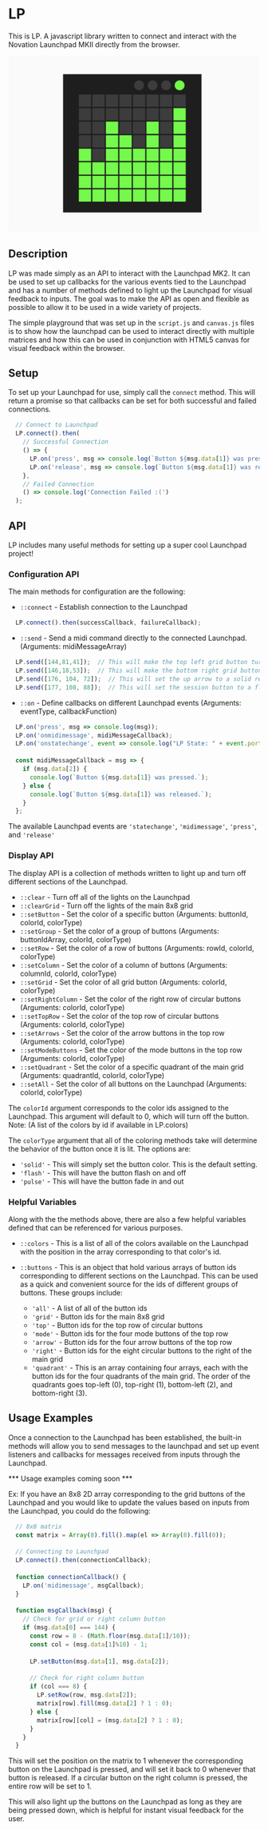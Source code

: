 # LP
This is LP. A javascript library written to connect and interact with the Novation Launchpad MKII directly from the browser.

![LP Screenshot](images/screenshot.png)

## Description
LP was made simply as an API to interact with the Launchpad MK2. It can be used to set up callbacks for the various events tied to the Launchpad and has a number of methods defined to light up the Launchpad for visual feedback to inputs. The goal was to make the API as open and flexible as possible to allow it to be used in a wide variety of projects.

The simple playground that was set up in the `script.js` and `canvas.js` files is to show how the launchpad can be used to interact directly with multiple matrices and how this can be used in conjunction with HTML5 canvas for visual feedback within the browser.

## Setup
To set up your Launchpad for use, simply call the `connect` method. This will return a promise so that callbacks can be set for both successful and failed connections.

```javascript
  // Connect to Launchpad
  LP.connect().then(
    // Successful Connection
    () => {
      LP.on('press', msg => console.log(`Button ${msg.data[1]} was pressed.`));
      LP.on('release', msg => console.log(`Button ${msg.data[1]} was released.`));
    },
    // Failed Connection
    () => console.log('Connection Failed :(')
  );
```

## API

LP includes many useful methods for setting up a super cool Launchpad project!

### Configuration API

The main methods for configuration are the following:

- `::connect` - Establish connection to the Launchpad
```javascript
  LP.connect().then(successCallback, failureCallback);
```

- `::send` - Send a midi command directly to the connected Launchpad. (Arguments: midiMessageArray)
```javascript
  LP.send([144,81,41]);  // This will make the top left grid button turn a solid blue color
  LP.send([146,18,53]);  // This will make the bottom right grid button pulse a purple color
  LP.send([176, 104, 72]);  // This will set the up arrow to a solid red color
  LP.send([177, 108, 88]);  // This will set the session button to a flashing blue color
```

- `::on` - Define callbacks on different Launchpad events (Arguments: eventType, callbackFunction)
```javascript
  LP.on('press', msg => console.log(msg));
  LP.on('onmidimessage', midiMessageCallback);
  LP.on('onstatechange', event => console.log("LP State: " + event.port.state));

  const midiMessageCallback = msg => {
    if (msg.data[2]) {
      console.log(`Button ${msg.data[1]} was pressed.`);
    } else {
      console.log(`Button ${msg.data[1]} was released.`);
    }
  };
```
The available Launchpad events are `'statechange'`, `'midimessage'`, `'press'`, and `'release'`

### Display API

The display API is a collection of methods written to light up and turn off different sections of the Launchpad.

- `::clear` - Turn off all of the lights on the Launchpad
- `::clearGrid` - Turn off the lights of the main 8x8 grid
- `::setButton` - Set the color of a specific button (Arguments: buttonId, colorId, colorType)
- `::setGroup` - Set the color of a group of buttons (Arguments: buttonIdArray, colorId, colorType)
- `::setRow` - Set the color of a row of buttons (Arguments: rowId, colorId, colorType)
- `::setColumn` - Set the color of a column of buttons (Arguments: columnId, colorId, colorType)
- `::setGrid` - Set the color of all grid button (Arguments: colorId, colorType)
- `::setRightColumn` - Set the color of the right row of circular buttons (Arguments: colorId, colorType)
- `::setTopRow` - Set the color of the top row of circular buttons (Arguments: colorId, colorType)
- `::setArrows` - Set the color of the arrow buttons in the top row (Arguments: colorId, colorType)
- `::setModeButtons` - Set the color of the mode buttons in the top row (Arguments: colorId, colorType)
- `::setQuadrant` - Set the color of a specific quadrant of the main grid (Arguments: quadrantId, colorId, colorType)
- `::setAll` - Set the color of all buttons on the Launchpad (Arguments: colorId, colorType)

The `colorId` argument corresponds to the color ids assigned to the Launchpad. This argument will default to 0, which will turn off the button.
Note: (A list of the colors by id if available in LP.colors)

The `colorType` argument that all of the coloring methods take will determine the behavior of the button once it is lit. The options are:
  - `'solid'` - This will simply set the button color. This is the default setting.
  - `'flash'` - This will have the button flash on and off
  - `'pulse'` - This will have the button fade in and out


### Helpful Variables

Along with the the methods above, there are also a few helpful variables defined that can be referenced for various purposes.

- `::colors` - This is a list of all of the colors available on the Launchpad with the position in the array corresponding to that color's id.

- `::buttons` - This is an object that hold various arrays of button ids corresponding to different sections on the Launchpad. This can be used as a quick and convenient source for the ids of different groups of buttons. These groups include:
  - `'all'` - A list of all of the button ids
  - `'grid'` - Button ids for the main 8x8 grid
  - `'top'` - Button ids for the top row of circular buttons
  - `'mode'` - Button ids for the four mode buttons of the top row
  - `'arrow'` - Button ids for the four arrow buttons of the top row
  - `'right'` - Button ids for the eight circular buttons to the right of the main grid
  - `'quadrant'` - This is an array containing four arrays, each with the button ids for the four quadrants of the main grid. The order of the quadrants goes top-left (0), top-right (1), bottom-left (2), and bottom-right (3).

## Usage Examples

Once a connection to the Launchpad has been established, the built-in methods will allow you to send messages to the launchpad and set up event listeners and callbacks for messages received from inputs through the Launchpad.

*** Usage examples coming soon ***

Ex: If you have an 8x8 2D array corresponding to the grid buttons of the Launchpad and you would like to update the values based on inputs from the Launchpad, you could do the following:

```javascript
  // 8x8 matrix
  const matrix = Array(8).fill().map(el => Array(8).fill(0));

  // Connecting to Launchpad
  LP.connect().then(connectionCallback);

  function connectionCallback() {
    LP.on('midimessage', msgCallback);
  }

  function msgCallback(msg) {
    // Check for grid or right column button
    if (msg.data[0] === 144) {
      const row = 8 - (Math.floor(msg.data[1]/10));
      const col = (msg.data[1]%10) - 1;

      LP.setButton(msg.data[1], msg.data[2]);

      // Check for right column button
      if (col === 8) {
        LP.setRow(row, msg.data[2]);
        matrix[row].fill(msg.data[2] ? 1 : 0);
      } else {
        matrix[row][col] = (msg.data[2] ? 1 : 0);
      }
    }
  }
```

This will set the position on the matrix to 1 whenever the corresponding button on the Launchpad is pressed, and will set it back to 0 whenever that button is released. If a circular button on the right column is pressed, the entire row will be set to 1.

This will also light up the buttons on the Launchpad as long as they are being pressed down, which is helpful for instant visual feedback for the user.
